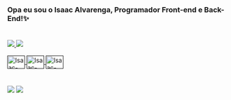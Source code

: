### Opa eu sou o Isaac Alvarenga, Programador Front-end e Back-End!✨
#
<div>
  <a href="   ">
  <img heigth="100em" src="https://github-readme-stats.vercel.app/api?username=isaacalvarenga2023&show_icons=true&theme=dark"/>
  <img heigth="100em" src= "https://github-readme-stats.vercel.app/api/top-langs/?username=isaacalvarenga2023&layout=compact&langs_count-=16&theme=dark"/>
<div>

<div style="display: inline_block"><br>
  <img align="center" alt="Isaac-Html" height="30" width="40" src="https://cdn.jsdelivr.net/gh/devicons/devicon/icons/html5/html5-original.svg">
  <img align="center" alt="Isaac-Css" height="30" width="40" src="https://cdn.jsdelivr.net/gh/devicons/devicon/icons/css3/css3-original.svg">
  <img align="center" alt="Isaac-JS" height="30" width="40" src="https://cdn.jsdelivr.net/gh/devicons/devicon/icons/javascript/javascript-original.svg">
</div>

#

<div>
  <a href="mailto:isaac.alvarenga2020@gmail.com" target ="_blank"><img src="https://img.shields.io/badge/Gmail-D14836?style=for-the-badge&logo=gmail&logoColor=white" target="_blanck"></a>
  <a href="https://www.linkedin.com/in/isaac-alvarenga-andrade-387b37267/" target ="_blank"><img src="https://img.shields.io/badge/LinkedIn-0077B5?style=for-the badge&logo=linkedin&logoColor=white" target="_blanck"></a>

</div>
